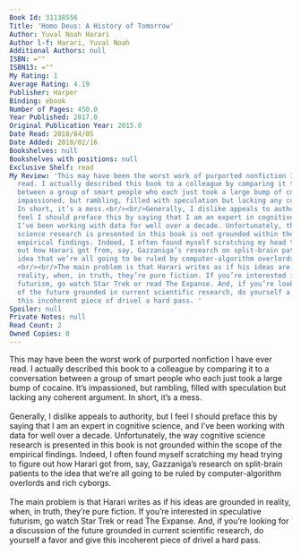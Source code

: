 ```yaml
---
Book Id: 31138556
Title: 'Homo Deus: A History of Tomorrow'
Author: Yuval Noah Harari
Author l-f: Harari, Yuval Noah
Additional Authors: null
ISBN: =""
ISBN13: =""
My Rating: 1
Average Rating: 4.19
Publisher: Harper
Binding: ebook
Number of Pages: 450.0
Year Published: 2017.0
Original Publication Year: 2015.0
Date Read: 2018/04/05
Date Added: 2018/02/16
Bookshelves: null
Bookshelves with positions: null
Exclusive Shelf: read
My Review: 'This may have been the worst work of purported nonfiction I have ever
  read. I actually described this book to a colleague by comparing it to a conversation
  between a group of smart people who each just took a large bump of cocaine. It’s
  impassioned, but rambling, filled with speculation but lacking any coherent argument.
  In short, it’s a mess.<br/><br/>Generally, I dislike appeals to authority, but I
  feel I should preface this by saying that I am an expert in cognitive science, and
  I’ve been working with data for well over a decade. Unfortunately, the way cognitive
  science research is presented in this book is not grounded within the scope of the
  empirical findings. Indeed, I often found myself scratching my head trying to figure
  out how Harari got from, say, Gazzaniga’s research on split-brain patients to the
  idea that we’re all going to be ruled by computer-algorithm overlords and rich cyborgs.
  <br/><br/>The main problem is that Harari writes as if his ideas are grounded in
  reality, when, in truth, they’re pure fiction. If you’re interested in speculative
  futurism, go watch Star Trek or read The Expanse. And, if you’re looking for a discussion
  of the future grounded in current scientific research, do yourself a favor and give
  this incoherent piece of drivel a hard pass. '
Spoiler: null
Private Notes: null
Read Count: 2
Owned Copies: 0
---
```


This may have been the worst work of purported nonfiction I have ever read. I actually described this book to a colleague by comparing it to a conversation between a group of smart people who each just took a large bump of cocaine. It’s impassioned, but rambling, filled with speculation but lacking any coherent argument. In short, it’s a mess.<br/><br/>Generally, I dislike appeals to authority, but I feel I should preface this by saying that I am an expert in cognitive science, and I’ve been working with data for well over a decade. Unfortunately, the way cognitive science research is presented in this book is not grounded within the scope of the empirical findings. Indeed, I often found myself scratching my head trying to figure out how Harari got from, say, Gazzaniga’s research on split-brain patients to the idea that we’re all going to be ruled by computer-algorithm overlords and rich cyborgs. <br/><br/>The main problem is that Harari writes as if his ideas are grounded in reality, when, in truth, they’re pure fiction. If you’re interested in speculative futurism, go watch Star Trek or read The Expanse. And, if you’re looking for a discussion of the future grounded in current scientific research, do yourself a favor and give this incoherent piece of drivel a hard pass. 
